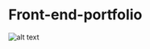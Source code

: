 # Front-end-portfolio
![alt text](https://www.awesomescreenshot.com/image/15250054?key=ecd97cd5e7f640bff6ce16a206ccc9e7)
